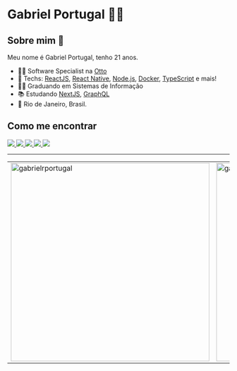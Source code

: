 # Gabriel Portugal :man_technologist:

## Sobre mim 👋

Meu nome é Gabriel Portugal, tenho 21 anos.

- 👨‍💻 Software Specialist na <a href="https://beotto.com/">Otto<a/>
- :blue_heart: Techs: <a href="https://pt-br.reactjs.org//">ReactJS<a/>, <a href="https://reactnative.dev///">React Native<a/>, <a href="https://nodejs.org/en/">Node.js<a/>, <a href="https://www.docker.com/"> Docker<a/>, <a href="https://www.typescriptlang.org/"> TypeScript<a/> e mais!
- 👨‍🎓 Graduando em Sistemas de Informação
- :books: Estudando <a href="https://nextjs.org/">NextJS<a/>, <a href="https://graphql.org/"> GraphQL<a/>
- 📌 Rio de Janeiro, Brasil.
  
## Como me encontrar

<p align="left">

  <a href="https://web.whatsapp.com/send?phone=+5522992057430" alt="WhatsApp" target="_blank">
    <img src="https://img.shields.io/badge/-WhatsApp-4c4c4c?style=flat-square&logo=WhatsApp&logoColor=white" />
  </a>

  <a href="mailto:gabrielrportugal@outlook.com" alt="Email" target="_blank">
    <img src="https://img.shields.io/badge/-Email-4c4c4c?style=flat-square&logo=microsoft&logoColor=white" />
  </a>

  <a href="https://www.linkedin.com/in/gabrielrportugal/" alt="LinkedIn" target="_blank">
    <img src="https://img.shields.io/badge/-LinkedIn-4c4c4c?style=flat-square&logo=Linkedin&logoColor=white" />
  </a>

  <a href="https://github.com/gabrielrportugal" alt="GitHub" target="_blank">
    <img src="https://img.shields.io/badge/-GitHub-4c4c4c?style=flat-square&logo=Github&logoColor=white" />
  </a>
  
  <a href="https://github.com/gabrielrportugal" alt="Views" target="_blank">
    <img src="https://komarev.com/ghpvc/?username=ayrtonbsouza&color=gray&style=flat-square" />
  </a>

</p>

---

<center>
<table width="100%">
  <tr>
      <td><img width="450px" align="center" src="https://github-readme-stats.vercel.app/api/top-langs/?username=gabrielrportugal&layout=compact&show_icons=true&theme=default&hide_border=true" alt="gabrielrportugal"/></td>
      <td><img width="450px" align="center" src="https://github-readme-stats.vercel.app/api?username=gabrielrportugal&theme=default&show_icons=true&hide_border=true" alt="gabrielrportugal"/></td>
  </tr>  
</table>
</center>
